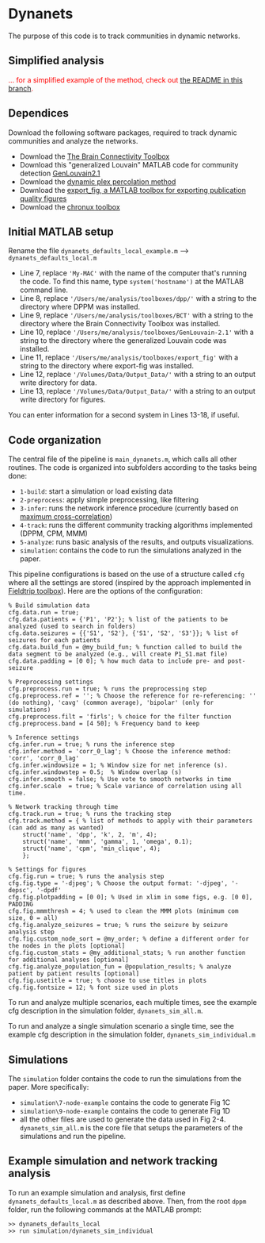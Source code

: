# Dynanets
The purpose of this code is to track communities in dynamic networks. 

## Simplified analysis
<span style="color:red"> ... for a simplified example of the method, check out [the README in this branch](https://github.com/Eden-Kramer-Lab/dppm/tree/simplified).</span>

## Dependices
Download the following software packages, required to track dynamic communities and analyze the networks.

- Download the [The Brain Connectivity Toolbox](https://sites.google.com/site/bctnet/)
- Download this "generalized Louvain" MATLAB code for community detection [GenLouvain2.1](http://netwiki.amath.unc.edu/GenLouvain/GenLouvain)
- Download the [dynamic plex percolation method](https://github.com/nathanntg/dynamic-plex-propagation)
- Download the [export_fig, a MATLAB toolbox for exporting publication quality figures](https://github.com/altmany/export_fig)
- Download the [chronux toolbox](http://chronux.org/)

## Initial MATLAB setup
Rename the file `dynanets_defaults_local_example.m` --> `dynanets_defaults_local.m`

- Line 7, replace `'My-MAC'` with the name of the computer that's running the code. To find this name, type `system('hostname')` at the MATLAB command line.
- Line 8, replace  `'/Users/me/analysis/toolboxes/dpp/'` with a string to the directory where DPPM was installed.
- Line 9, replace `'/Users/me/analysis/toolboxes/BCT'` with a string to the directory where the Brain Connectivity Toolbox was installed.
- Line 10, replace `'/Users/me/analysis/toolboxes/GenLouvain-2.1'` with a string to the directory where the generalized Louvain code was installed.
- Line 11, replace `'/Users/me/analysis/toolboxes/export_fig'` with a string to the directory where export-fig was installed.
- Line 12, replace `'/Volumes/Data/Output_Data/'` with a string to an output write directory for data.
- Line 13, replace `'/Volumes/Data/Output_Data/'` with a string to an output write directory for figures.

You can enter information for a second system in Lines 13-18, if useful.

## Code organization
The central file of the pipeline is `main_dynanets.m`, which calls all other routines.
The code is organized into subfolders according to the tasks being done: 
- `1-build`: start a simulation or load existing data
- `2-preprocess`: apply simple preprocessing, like filtering
- `3-infer`: runs the network inference procedure (currently based on [maximum cross-correlation](http://math.bu.edu/people/mak/papers/Kramer_et_al_PRE_2009.pdf))
- `4-track`: runs the different community tracking algorithms implemented (DPPM, CPM, MMM)
- `5-analyze`: runs basic analysis of the results, and outputs visualizations.
- `simulation`: contains the code to run the simulations analyzed in the paper.

This pipeline configurations is based on the use of a structure called `cfg` where all the settings are stored (inspired by the approach implemented in [Fieldtrip toolbox](http://www.fieldtriptoolbox.org/)). Here are the options of the configuration:

    % Build simulation data
    cfg.data.run = true;
    cfg.data.patients = {'P1', 'P2'}; % list of the patients to be analyzed (used to search in folders)
    cfg.data.seizures = {{'S1', 'S2'}, {'S1', 'S2', 'S3'}}; % list of seizures for each patients
    cfg.data.build_fun = @my_build_fun; % function called to build the data segment to be analyzed (e.g., will create P1_S1.mat file)
    cfg.data.padding = [0 0]; % how much data to include pre- and post-seizure

    % Preprocessing settings
    cfg.preprocess.run = true; % runs the preprocessing step
    cfg.preprocess.ref = ''; % Choose the reference for re-referencing: '' (do nothing), 'cavg' (common average), 'bipolar' (only for simulations)
    cfg.preprocess.filt = 'firls'; % choice for the filter function
    cfg.preprocess.band = [4 50]; % Frequency band to keep

    % Inference settings
    cfg.infer.run = true; % runs the inference step
    cfg.infer.method = 'corr_0_lag'; % Choose the inference method: 'corr', 'corr_0_lag'
    cfg.infer.windowsize = 1; % Window size for net inference (s).
    cfg.infer.windowstep = 0.5;  % Window overlap (s)
    cfg.infer.smooth = false; % Use vote to smooth networks in time
    cfg.infer.scale  = true; % Scale variance of correlation using all time.
    
    % Network tracking through time
    cfg.track.run = true; % runs the tracking step
    cfg.track.method = { % list of methods to apply with their parameters (can add as many as wanted)
        struct('name', 'dpp', 'k', 2, 'm', 4);
        struct('name', 'mmm', 'gamma', 1, 'omega', 0.1);
        struct('name', 'cpm', 'min_clique', 4);
        };

    % Settings for figures
    cfg.fig.run = true; % runs the analysis step
    cfg.fig.type = '-djpeg'; % Choose the output format: '-djpeg', '-depsc', '-dpdf'
    cfg.fig.plotpadding = [0 0]; % Used in xlim in some figs, e.g. [0 0], PADDING
    cfg.fig.mmmthresh = 4; % used to clean the MMM plots (minimum com size, 0 = all)
    cfg.fig.analyze_seizures = true; % runs the seizure by seizure analysis step
    cfg.fig.custom_node_sort = @my_order; % define a different order for the nodes in the plots [optional]
    cfg.fig.custom_stats = @my_additional_stats; % run another function for additional analyses [optional]
    cfg.fig.analyze_population_fun = @population_results; % analyze patient by patient results [optional]
    cfg.fig.usetitle = true; % choose to use titles in plots
    cfg.fig.fontsize = 12; % font size used in plots
    
To run and analyze multiple scenarios, each multiple times, see the example cfg description in the simulation folder, `dynanets_sim_all.m`.

To run and analyze a single simulation scenario a single time, see the example cfg description in the simulation folder,
`dynanets_sim_individual.m`

## Simulations
The `simulation` folder contains the code to run the simulations from the paper. More specifically:
- `simulation\7-node-example` contains the code to generate Fig 1C
- `simulation\9-node-example` contains the code to generate Fig 1D
- all the other files are used to generate the data used in Fig 2-4. `dynanets_sim_all.m` is the core file that setups the parameters of the simulations and run the pipeline.

## Example simulation and network tracking analysis
To run an example simulation and analysis, first define `dynanets_defaults_local.m` as described above. Then, from the root `dppm` folder, run the following commands at the MATLAB prompt:

```
>> dynanets_defaults_local
>> run simulation/dynanets_sim_individual
```
